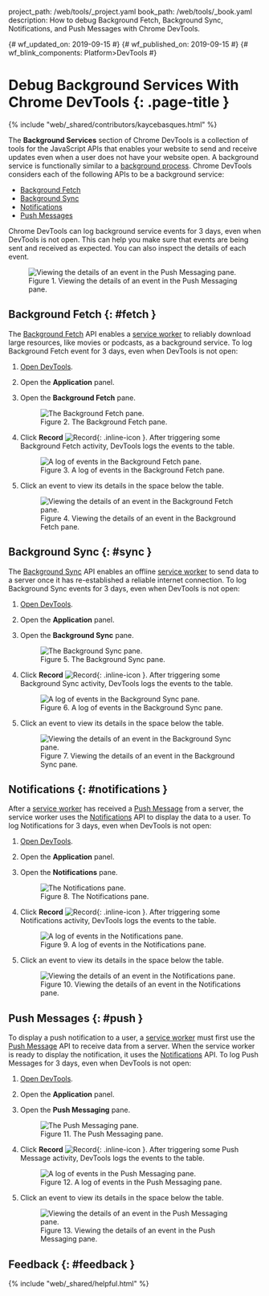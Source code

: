 project_path: /web/tools/_project.yaml
book_path: /web/tools/_book.yaml
description: How to debug Background Fetch, Background Sync, Notifications, and Push Messages with Chrome DevTools.

{# wf_updated_on: 2019-09-15 #}
{# wf_published_on: 2019-09-15 #}
{# wf_blink_components: Platform>DevTools #}

[serviceworker]: https://web.dev/service-workers-cache-storage/
[push]: https://developer.mozilla.org/en-US/docs/Web/API/Push_API
[notifications]: https://developer.mozilla.org/en-US/docs/Web/API/Notifications_API

# Debug Background Services With Chrome DevTools {: .page-title }

{% include "web/_shared/contributors/kaycebasques.html" %}

The **Background Services** section of Chrome DevTools is a collection of tools for the JavaScript APIs 
that enables your website to send and receive updates even when a user does not have your website open. 
A background service is functionally similar to a [background process](https://en.wikipedia.org/wiki/Background_process).
Chrome DevTools considers each of the following APIs to be a background service: 

* [Background Fetch](#fetch)
* [Background Sync](#sync)
* [Notifications](#notifications)
* [Push Messages](#push)

Chrome DevTools can log background service events for 3 days, even when DevTools is not open.
This can help you make sure that events are being sent and received as expected. You can also
inspect the details of each event.

<figure>
  <img src="imgs/pushdetails.png"
       alt="Viewing the details of an event in the Push Messaging pane."/>
  <figcaption>
    Figure 1. Viewing the details of an event in the Push Messaging pane.
  </figcaption>
</figure>

## Background Fetch {: #fetch }

The [Background Fetch](/web/updates/2018/12/background-fetch) API enables a [service worker][serviceworker] to 
reliably download large resources, like movies or podcasts, as a background service. To log Background Fetch
event for 3 days, even when DevTools is not open:

1. [Open DevTools](/web/tools/chrome-devtools/open).
1. Open the **Application** panel.
1. Open the **Background Fetch** pane.

     <figure>
       <img src="imgs/fetchempty.png"
            alt="The Background Fetch pane."/>
       <figcaption>
         Figure 2. The Background Fetch pane.
       </figcaption>
     </figure>

1. Click **Record** ![Record](/web/tools/chrome-devtools/images/shared/record.png){: .inline-icon }.
   After triggering some Background Fetch activity, DevTools logs the events to the table.

     <figure>
       <img src="imgs/fetchlog.png"
            alt="A log of events in the Background Fetch pane."/>
       <figcaption>
         Figure 3. A log of events in the Background Fetch pane.
       </figcaption>
     </figure>

1. Click an event to view its details in the space below the table.

     <figure>
       <img src="imgs/fetchdetails.png"
            alt="Viewing the details of an event in the Background Fetch pane."/>
       <figcaption>
         Figure 4. Viewing the details of an event in the Background Fetch pane.
       </figcaption>
     </figure>

## Background Sync {: #sync }

The [Background Sync](/web/updates/2015/12/background-sync) API enables an offline [service worker][serviceworker] 
to send data to a server once it has re-established a reliable internet connection. To log Background Sync events for 3 days, even
when DevTools is not open:

1. [Open DevTools](/web/tools/chrome-devtools/open).
1. Open the **Application** panel.
1. Open the **Background Sync** pane.

     <figure>
       <img src="imgs/syncempty.png"
            alt="The Background Sync pane."/>
       <figcaption>
         Figure 5. The Background Sync pane.
       </figcaption>
     </figure>

1. Click **Record** ![Record](/web/tools/chrome-devtools/images/shared/record.png){: .inline-icon }.
   After triggering some Background Sync activity, DevTools logs the events to the table.

     <figure>
       <img src="imgs/synclog.png"
            alt="A log of events in the Background Sync pane."/>
       <figcaption>
         Figure 6. A log of events in the Background Sync pane.
       </figcaption>
     </figure>

1. Click an event to view its details in the space below the table.

     <figure>
       <img src="imgs/syncdetails.png"
            alt="Viewing the details of an event in the Background Sync pane."/>
       <figcaption>
         Figure 7. Viewing the details of an event in the Background Sync pane.
       </figcaption>
     </figure>

## Notifications {: #notifications }

After a [service worker][serviceworker] has received a [Push Message][push] from a server, the service worker
uses the [Notifications][notifications] API to display the data to a user. To log Notifications for 3 days, even 
when DevTools is not open:

1. [Open DevTools](/web/tools/chrome-devtools/open).
1. Open the **Application** panel.
1. Open the **Notifications** pane.

     <figure>
       <img src="imgs/notificationsempty.png"
            alt="The Notifications pane."/>
       <figcaption>
         Figure 8. The Notifications pane.
       </figcaption>
     </figure>

1. Click **Record** ![Record](/web/tools/chrome-devtools/images/shared/record.png){: .inline-icon }.
   After triggering some Notifications activity, DevTools logs the events to the table.

     <figure>
       <img src="imgs/notificationslog.png"
            alt="A log of events in the Notifications pane."/>
       <figcaption>
         Figure 9. A log of events in the Notifications pane.
       </figcaption>
     </figure>

1. Click an event to view its details in the space below the table.

     <figure>
       <img src="imgs/notificationsdetails.png"
            alt="Viewing the details of an event in the Notifications pane."/>
       <figcaption>
         Figure 10. Viewing the details of an event in the Notifications pane.
       </figcaption>
     </figure>

## Push Messages {: #push }

To display a push notification to a user, a [service worker][serviceworker] must first use the
[Push Message][push] API to receive data from a server. When the service worker is ready to display
the notification, it uses the [Notifications][notifications] API. To log Push Messages for 3 days, even 
when DevTools is not open:

1. [Open DevTools](/web/tools/chrome-devtools/open).
1. Open the **Application** panel.
1. Open the **Push Messaging** pane.

     <figure>
       <img src="imgs/pushempty.png"
            alt="The Push Messaging pane."/>
       <figcaption>
         Figure 11. The Push Messaging pane.
       </figcaption>
     </figure>

1. Click **Record** ![Record](/web/tools/chrome-devtools/images/shared/record.png){: .inline-icon }.
   After triggering some Push Message activity, DevTools logs the events to the table.

     <figure>
       <img src="imgs/pushlog.png"
            alt="A log of events in the Push Messaging pane."/>
       <figcaption>
         Figure 12. A log of events in the Push Messaging pane.
       </figcaption>
     </figure>

1. Click an event to view its details in the space below the table.

     <figure>
       <img src="imgs/pushdetails.png"
            alt="Viewing the details of an event in the Push Messaging pane."/>
       <figcaption>
         Figure 13. Viewing the details of an event in the Push Messaging pane.
       </figcaption>
     </figure>

## Feedback {: #feedback }

{% include "web/_shared/helpful.html" %}
